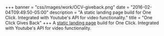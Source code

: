 +++
banner = "css/images/work/OCV-giveback.png"
date = "2016-02-04T09:49:50-05:00"
description = "A static landing page build for One Click.  Integrated with Youtube's API for video functionality."
title = "One Click Gives Back"
+++
A [static landing page](http://www.oneclickventures.com/give-back.html) build for One Click.  Integrated with Youtube's API for video functionality.<!--more-->
